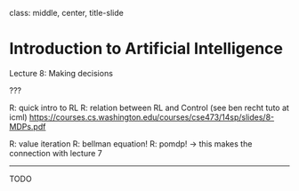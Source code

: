 class: middle, center, title-slide

# Introduction to Artificial Intelligence

Lecture 8: Making decisions

???

R: quick intro to RL
R: relation between RL and Control (see ben recht tuto at icml)
https://courses.cs.washington.edu/courses/cse473/14sp/slides/8-MDPs.pdf

R: value iteration
R: bellman equation!
R: pomdp! -> this makes the connection with lecture 7

---

TODO
